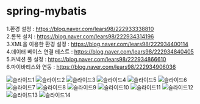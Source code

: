# spring-mybatis
1.환경 설정 : https://blog.naver.com/lears98/222933338810<br>
2.롬복 설치 : https://blog.naver.com/lears98/222934314196<br>
3.XML을 이용한 환경 설정 : https://blog.naver.com/lears98/222934400114<br>
4.데이터 베이스 연결 테스트 : https://blog.naver.com/lears98/222934840405<br>
5.커넥션 풀 설정 : https://blog.naver.com/lears98/222934866610<br>
6.마이바티스와 연동 : https://blog.naver.com/lears98/222934906036<br>

![슬라이드1](https://user-images.githubusercontent.com/96603612/208574834-71a75c66-a662-4043-90e7-bdb4cce77660.PNG)
![슬라이드2](https://user-images.githubusercontent.com/96603612/208574846-d3ce34ed-9e7e-4152-a69f-9f9f9b2d3a78.PNG)
![슬라이드3](https://user-images.githubusercontent.com/96603612/208574852-fde1222a-135e-4069-80bd-aa605cef9cd9.PNG)
![슬라이드4](https://user-images.githubusercontent.com/96603612/208574859-ce7c0645-c0df-4976-87e0-24d3efbca16a.PNG)
![슬라이드5](https://user-images.githubusercontent.com/96603612/208574863-ef660f7a-8b78-4d8b-bcf1-a1be50bed07c.PNG)
![슬라이드6](https://user-images.githubusercontent.com/96603612/208574868-afe3f5e8-222d-4393-82af-3909f6bb204e.PNG)
![슬라이드7](https://user-images.githubusercontent.com/96603612/208574874-9800e457-74fc-40f2-acc4-e3093895b67e.PNG)
![슬라이드8](https://user-images.githubusercontent.com/96603612/208574883-c61ab04b-d661-4879-aa8c-17d9541c59b5.PNG)
![슬라이드9](https://user-images.githubusercontent.com/96603612/208574886-cb33f3ce-cc35-441a-b418-c664a2673c2c.PNG)
![슬라이드10](https://user-images.githubusercontent.com/96603612/208574894-e67e8d58-2ac5-4d37-84ea-7ea4fcc385c8.PNG)
![슬라이드11](https://user-images.githubusercontent.com/96603612/208574898-6cf98933-d39a-4949-bf48-b7d6b1ec21be.PNG)
![슬라이드12](https://user-images.githubusercontent.com/96603612/208574902-6184383b-0f98-4f93-acc5-60ea3473f000.PNG)
![슬라이드13](https://user-images.githubusercontent.com/96603612/208574908-7334d3f8-3f0f-4c00-9a4e-af99313ab4f3.PNG)
![슬라이드14](https://user-images.githubusercontent.com/96603612/208574914-1a8d7120-0b21-4fb1-b3b9-621b83d559ee.PNG)
<br>

